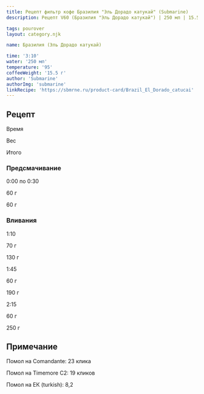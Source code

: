 ```yaml
---
title: Рецепт фильтр кофе Бразилия "Эль Дорадо катукай" (Submarine)
description: Рецепт V60 (Бразилия "Эль Дорадо катукай") | 250 мл | 15.5 г

tags: pourover
layout: category.njk

name: Бразилия (Эль Дорадо катукай)

time: '3:10'
water: '250 мл'
temperature: '95'
coffeeWeight: '15.5 г'
author: 'Submarine'
authorImg: 'submarine'
linkRecipe: 'https://sbmrne.ru/product-card/Brazil_El_Dorado_catucai'
---
```


## Рецепт


<div class="time-line">

Время

Вес

Итого

</div>

### Предсмачивание

<div class="time-line">

0:00 по 0:30

60 г

60 г

</div>


### Вливания

<div class="time-line">

1:10

70 г

130 г

</div>

<div class="time-line">

1:45

60 г

190 г

</div>

<div class="time-line">

2:15

60 г

250 г

</div>


<div class="info-warm">

## Примечание

Помол на Comandante: 23 клика

Помол на Timemore C2: 19 кликов

Помол на ЕК (turkish): 8,2
</div>


